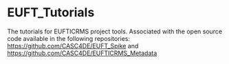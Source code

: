 # EUFT_Tutorials
The tutorials for EUFTICRMS project tools. Associated with the open source code available in the following repositories: https://github.com/CASC4DE/EUFT_Spike and https://github.com/CASC4DE/EUFTICRMS_Metadata
